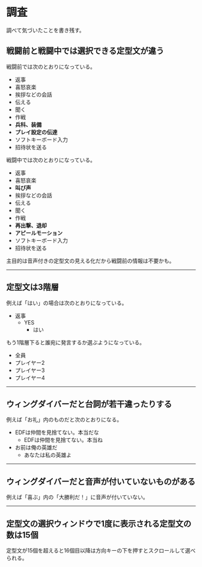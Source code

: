 # 調査
調べて気づいたことを書き残す。

## 戦闘前と戦闘中では選択できる定型文が違う

戦闘前では次のとおりになっている。

- 返事
- 喜怒哀楽
- 挨拶などの会話
- 伝える
- 聞く
- 作戦
- __兵科、装備__
- __プレイ設定の伝達__
- ソフトキーボード入力
- 招待状を送る

戦闘中では次のとおりになっている。

- 返事
- 喜怒哀楽
- __叫び声__
- 挨拶などの会話
- 伝える
- 聞く
- 作戦
- __再出撃、退却__
- __アピールモーション__
- ソフトキーボード入力
- 招待状を送る

主目的は音声付きの定型文の見える化だから戦闘前の情報は不要かも。

___
## 定型文は3階層

例えば「はい」の場合は次のとおりになっている。

- 返事
    - YES
        - はい

もう1階層下ると誰宛に発言するか選ぶようになっている。

- 全員
- プレイヤー2
- プレイヤー3
- プレイヤー4

___
## ウィングダイバーだと台詞が若干違ったりする

例えば「お礼」内のものだと次のとおりになる。

- EDFは仲間を見捨てない。本当だな
    - EDFは仲間を見捨てない。本当ね
- お前は俺の英雄だ
    - あなたは私の英雄よ

___
## ウィングダイバーだと音声が付いていないものがある

例えば「喜ぶ」内の「大勝利だ！」に音声が付いていない。

___
## 定型文の選択ウィンドウで1度に表示される定型文の数は15個

定型文が15個を超えると16個目以降は方向キーの下を押すとスクロールして選べられる。